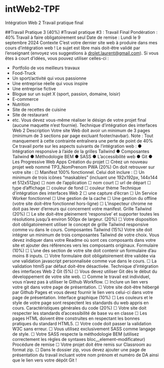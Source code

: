 # intWeb2-TPF
Intégration Web 2 Travail pratique final

##Travail Pratique 3 (40%)
#Travail pratique #3 : Travail Final
Pondération : 40%
Travail à faire obligatoirement seul
Date de remise : Lundi le 9 septembre 2024
Contexte
C’est votre dernier site web à produire dans mes cours d’intégration web !
Le sujet est libre mais doit-être validé par l’enseignant (envoyez vos suggestions à
drolet.laurent@gmail.com).
Si vous êtes à court d’idées, vous pouvez utiliser celles-ci :
- Portfolio de vos meilleurs travaux
- Food-Truck
- Un sport/activité qui vous passionne
- Une entreprise réelle qui vous inspire
- Une entreprise fictive
- Blogue sur un sujet X (sport, passion, domaine, loisir)
- E-commerce
- Nutrition
- Site de recettes de cuisine
- Site de restaurant
- etc.
Vous devez vous-même réaliser le désign de votre projet final (aucune maquette n’est fournie).
Technique d’intégration des interfaces Web 2
Description
Votre site Web doit avoir un minimum de 3 pages (minimum de 3 sections par page excluant
footer/navbar).
Note : Tout manquement à cette contrainte entraînera une perte de point de 40%
Ce travail porte sur les aspects suivants de l’intégration web :
● Intégration responsive à l’aide de la grilles Tailwind
● Composantes Tailwind
● Méthodologie BEM
● SASS
● L’accessibilité web
● Git
● Les Progressive Web Apps
Création du projet
☐ Créez un nouveau projet web nommé TP3_NomPrenom
PWA (20%)
On doit retrouver sur votre site :
☐ Manifest 100% fonctionnel. Celui doit inclure :
☐ Un minimum de trois icônes “maskables” (incluant une 192x192px, 144x144
et 512x512px)
☐ nom de l’application
☐ nom court
☐ url de départ
☐ type d’affichage
☐ couleur de fond
☐ couleur thème
Technique d’intégration des interfaces Web 2
☐ une capture d’écran
☐ Un Service Worker fonctionnel
☐ Une gestion de la cache
☐ Une gestion du offline (votre site doit-être fonctionnel hors-ligne)
☐ L’inspecteur chrome ne doit pas lever d’erreurs qui concernent votre manifest.
Grille Tailwind (20%)
☐ Le site doit-être pleinement ‘responsive’ et supporter toutes les résolutions jusqu’à
environ 500px de largeur. (20%)
☐ Votre disposition doit obligatoirement utiliser le concept de grille Tailwind responsive
comme vu dans le cours.
Composantes Tailwind (15%)
Votre site doit intégrer un minimum de trois composantes Tailwind de votre choix.
Vous devez indiquer dans votre Readme où sont ces composants dans votre site et ajouter
des références vers les composants originaux.
Formulaire (10%)
☐ L’une des section de votre site doit contenir un formulaire d’au moins 8 inputs.
☐ Votre formulaire doit obligatoirement être validée via une validation javascript
personnalisée comme vue dans le cours.
☐ La validation html5 par défaut doit-être désactivée.
Technique d’intégration des interfaces Web 2
Git (5%)
☐ Vous devez utiliser Git dès le début du développement de votre site web.
☐ Comme le travail est individuel, vous n’avez pas à utiliser le Github Workflow.
☐ Inclure un lien vers votre git dans votre page de présentation.
☐ Votre site doit-être hébergé par Github Pages et vous devez fournir le lien vers
celui-ci dans votre page de présentation.
Interface graphique (10%)
☐ Les couleurs et le style de votre page sont respectent les standards du web appris en
cours.
Caractéristiques générales du code (20%)
☐ Votre site doit respecter les standards d’accessibilité de base vu en classe
☐ Les pages HTML doivent être construites en respectant les bonnes pratiques du
standard HTML5.
☐ Votre code doit passer la validation W3C sans erreur.
☐ Vous utilisez exclusivement SASS comme langage de style.
☐ Votre SASS respecte la méthodologie BEM (utilisez correctement les règles de
syntaxes bloc__element–modificateur)
Procédure de remise
☐ Votre projet doit être remis sur Classroom au format zip.
☐ Dans le dossier zip, vous devez ajouter une page de présentation du travail incluant
votre nom prénom et numéro de DA ainsi que le lien vers votre dépôt Git !